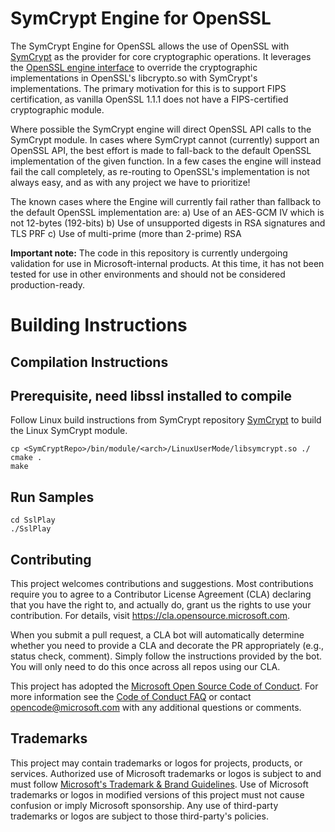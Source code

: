 # SymCrypt Engine for OpenSSL

The SymCrypt Engine for OpenSSL allows the use of OpenSSL with [SymCrypt](https://github.com/Microsoft/SymCrypt) as the provider for core cryptographic operations. It leverages the [OpenSSL engine interface](https://www.openssl.org/docs/man1.0.2/man3/engine.html) to override the cryptographic implementations in OpenSSL's libcrypto.so with SymCrypt's implementations. The primary motivation for this is to support FIPS certification, as vanilla OpenSSL 1.1.1 does not have a FIPS-certified cryptographic module.

Where possible the SymCrypt engine will direct OpenSSL API calls to the SymCrypt module. In cases where SymCrypt cannot (currently) support an OpenSSL
API, the best effort is made to fall-back to the default OpenSSL implementation of the given function. In a few cases the engine will instead fail the
call completely, as re-routing to OpenSSL's implementation is not always easy, and as with any project we have to prioritize!

The known cases where the Engine will currently fail rather than fallback to the default OpenSSL implementation are:
a) Use of an AES-GCM IV which is not 12-bytes (192-bits)
b) Use of unsupported digests in RSA signatures and TLS PRF
c) Use of multi-prime (more than 2-prime) RSA

**Important note:** The code in this repository is currently undergoing validation for use in Microsoft-internal products. At this time, it has not been tested for use in other environments and should not be considered production-ready.

# Building Instructions
## Compilation Instructions
## Prerequisite, need libssl installed to compile

Follow Linux build instructions from SymCrypt repository [SymCrypt](https://github.com/Microsoft/SymCrypt) to build the Linux SymCrypt module.

```
cp <SymCryptRepo>/bin/module/<arch>/LinuxUserMode/libsymcrypt.so ./
cmake .
make
```

## Run Samples
```
cd SslPlay
./SslPlay
```

## Contributing

This project welcomes contributions and suggestions.  Most contributions require you to agree to a
Contributor License Agreement (CLA) declaring that you have the right to, and actually do, grant us
the rights to use your contribution. For details, visit https://cla.opensource.microsoft.com.

When you submit a pull request, a CLA bot will automatically determine whether you need to provide
a CLA and decorate the PR appropriately (e.g., status check, comment). Simply follow the instructions
provided by the bot. You will only need to do this once across all repos using our CLA.

This project has adopted the [Microsoft Open Source Code of Conduct](https://opensource.microsoft.com/codeofconduct/).
For more information see the [Code of Conduct FAQ](https://opensource.microsoft.com/codeofconduct/faq/) or
contact [opencode@microsoft.com](mailto:opencode@microsoft.com) with any additional questions or comments.

## Trademarks

This project may contain trademarks or logos for projects, products, or services. Authorized use of Microsoft
trademarks or logos is subject to and must follow
[Microsoft's Trademark & Brand Guidelines](https://www.microsoft.com/en-us/legal/intellectualproperty/trademarks/usage/general).
Use of Microsoft trademarks or logos in modified versions of this project must not cause confusion or imply Microsoft sponsorship.
Any use of third-party trademarks or logos are subject to those third-party's policies.
